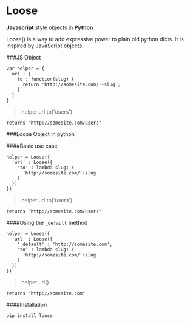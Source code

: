 Loose
=====

**Javascript** style objects in **Python**


Loose() is a way to add expressive power to plain old python dicts. It is inspired by JavaScript objects.

###JS Object

    var helper = {
      url : {
        to : function(slug) {
          return 'http://somesite.com/'+slug ;
        }
      }
    }

> helper.url.to('users') 

`returns "http://somesite.com/users"`


###Loose Object in python

####Basic use case

    helper = Loose({
      'url' : Loose({
        'to' : lambda slug: (
          'http://somesite.com/'+slug 
        )
      })
    })
    
> helper.url.to('users') 

`returns "http://somesite.com/users"`

####Using the `_default` method

    helper = Loose({
      'url' : Loose({
        '_default' : 'http://somesite.com',
        'to' : lambda slug: (
          'http://somesite.com/'+slug 
        )
      })
    })
    
> helper.url()

`returns "http://somesite.com"`

####Installation

`pip install loose`
